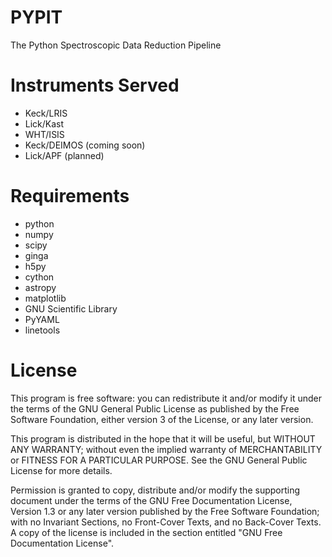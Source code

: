# PYPIT
The Python Spectroscopic Data Reduction Pipeline

# Instruments Served
* Keck/LRIS 
* Lick/Kast 
* WHT/ISIS
* Keck/DEIMOS (coming soon)
* Lick/APF (planned)

# Requirements
* python
* numpy
* scipy
* ginga
* h5py
* cython
* astropy
* matplotlib
* GNU Scientific Library
* PyYAML
* linetools

# License
This program is free software: you can redistribute it and/or modify
it under the terms of the GNU General Public License as published by
the Free Software Foundation, either version 3 of the License, or
any later version.

This program is distributed in the hope that it will be useful,
but WITHOUT ANY WARRANTY; without even the implied warranty of
MERCHANTABILITY or FITNESS FOR A PARTICULAR PURPOSE.  See the
GNU General Public License for more details.

Permission is granted to copy, distribute and/or modify the supporting document
under the terms of the GNU Free Documentation License, Version 1.3
or any later version published by the Free Software Foundation;
with no Invariant Sections, no Front-Cover Texts, and no Back-Cover Texts.
A copy of the license is included in the section entitled "GNU
Free Documentation License".
